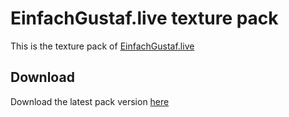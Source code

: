 # EinfachGustaf.live texture pack
This is the texture pack of [EinfachGustaf.live](https://einfachgustaf.live)

## Download
Download the latest pack version [here](https://github.com/EinfachGustaf/texture-pack/releases/latest/download/RP.zip)
